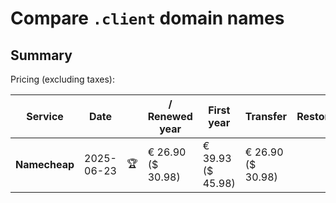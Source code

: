 # Compare `.client` domain names

## Summary

Pricing (excluding taxes):

| Service | Date |  | / Renewed year | First year | Transfer | Restoration |
|--|--|--|--|--|--|--|
| **Namecheap** | 2025-06-23 | 🏆 | € 26.90<br>($ 30.98) | € 39.93<br>($ 45.98) | € 26.90<br>($ 30.98) |  |
